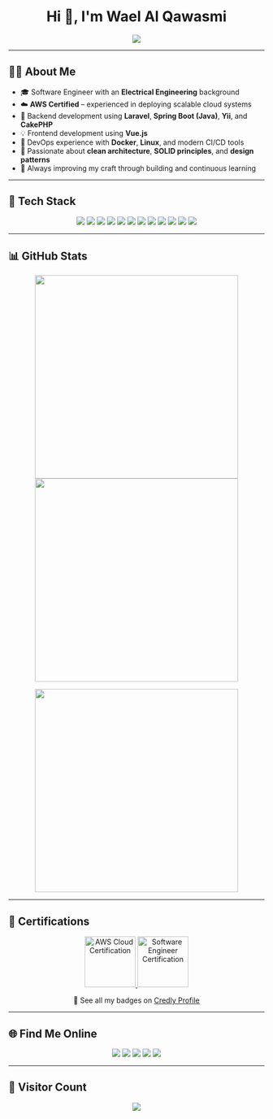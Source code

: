 <!-- GitHub Profile README -->
<h1 align="center">Hi 👋, I'm Wael Al Qawasmi</h1>

<p align="center">
  <img src="https://readme-typing-svg.demolab.com/?lines=Software+Engineer+%7C+AWS+Certified;Backend+Specialist+%7C+Laravel%2C+Spring+Boot%2C+CakePHP;Frontend+Developer+with+Vue.js;Docker+%7C+Linux+%7C+Cloud+Engineer;Electrical+Engineer+Turned+Coder&center=true&width=800&height=45&color=36BCF7&vCenter=true&pause=1000&size=22" />
</p>

---

## 👨‍💻 About Me

- 🎓 Software Engineer with an **Electrical Engineering** background  
- ☁️ **AWS Certified** – experienced in deploying scalable cloud systems  
- 🧱 Backend development using **Laravel**, **Spring Boot (Java)**, **Yii**, and **CakePHP**  
- 💡 Frontend development using **Vue.js**  
- 🐳 DevOps experience with **Docker**, **Linux**, and modern CI/CD tools  
- 🧠 Passionate about **clean architecture**, **SOLID principles**, and **design patterns**  
- 🌱 Always improving my craft through building and continuous learning  

---
## 🧠 Tech Stack

<p align="center">
  <!-- Languages & Frameworks -->
  <img src="https://img.shields.io/badge/PHP-777BB4?style=for-the-badge&logo=php&logoColor=white"/>
  <img src="https://img.shields.io/badge/Laravel-F05340?style=for-the-badge&logo=laravel&logoColor=white"/>
  <img src="https://img.shields.io/badge/Spring_Boot-6DB33F?style=for-the-badge&logo=spring-boot&logoColor=white"/>
  <img src="https://img.shields.io/badge/CakePHP-D33C43?style=for-the-badge&logo=cakephp&logoColor=white"/>
  <img src="https://img.shields.io/badge/Yii-43B02A?style=for-the-badge&logo=yii&logoColor=white"/>
  <img src="https://img.shields.io/badge/JavaScript-F7DF1E?style=for-the-badge&logo=javascript&logoColor=black"/>
  <img src="https://img.shields.io/badge/Vue.js-4FC08D?style=for-the-badge&logo=vue.js&logoColor=white"/>
  
  <!-- Tools & Platforms -->
  <img src="https://img.shields.io/badge/Docker-2496ED?style=for-the-badge&logo=docker&logoColor=white"/>
  <img src="https://img.shields.io/badge/Linux-FCC624?style=for-the-badge&logo=linux&logoColor=black"/>
  <img src="https://img.shields.io/badge/AWS-232F3E?style=for-the-badge&logo=amazon-aws&logoColor=white"/>
  <img src="https://img.shields.io/badge/MySQL-00758F?style=for-the-badge&logo=mysql&logoColor=white"/>
  <img src="https://img.shields.io/badge/Git-F05032?style=for-the-badge&logo=git&logoColor=white"/>
</p>

---

## 📊 GitHub Stats

<p align="center">
  <img src="https://github-readme-stats.vercel.app/api?username=WaelAlQawasmi&count_private=true&theme=dracula&hide_border=true" width="400"/>
  <img src="https://github-readme-streak-stats.herokuapp.com?user=WaelAlQawasmi&theme=dracula&hide_border=true" width="400"/>
</p>

<p align="center">
  <img src="https://github-readme-stats.vercel.app/api/top-langs?username=WaelAlQawasmi&layout=compact&hide_border=true&theme=dracula" width="400"/>
</p>

---

## 🏅 Certifications


<p align="center">
  <!-- AWS Cloud Certification -->
  <a href="https://www.credly.com/badges/e1915169-f155-45a0-befb-f1bff2e266cb" target="_blank">
    <img src="https://images.credly.com/size/340x340/images/f58a2b8c-d46c-405b-9adf-1f3936a988a6/image.png" alt="AWS Cloud Certification" width="100"/>
  </a>
  
  <!-- Software Engineering Certification -->
  <a href="https://www.credly.com/badges/7f865efc-8fd0-48f0-ad8f-8a1b24d36287" target="_blank">
    <img src="https://images.credly.com/size/340x340/images/89cd5a9d-69ce-4e13-a0d7-0ce5a4d12d2a/image.png" alt="Software Engineer Certification" width="100"/>
  </a>
</p>

<p align="center">
  🔗 See all my badges on <a href="https://www.credly.com/users/wa-el-al-qawasmi" target="_blank">Credly Profile</a>
</p>


---

## 🌐 Find Me Online

<p align="center">
  <a href="https://github.com/WaelAlQawasmi"><img src="https://img.shields.io/badge/GitHub-181717?style=for-the-badge&logo=github&logoColor=white"/></a>
  <a href="https://www.linkedin.com/in/wael-al-qawasmi/"><img src="https://img.shields.io/badge/LinkedIn-0A66C2?style=for-the-badge&logo=linkedin&logoColor=white"/></a>
  <a href="https://leetcode.com/Wael-Al-alqawasmi/"><img src="https://img.shields.io/badge/LeetCode-FFA116?style=for-the-badge&logo=leetcode&logoColor=white"/></a>
  <a href="https://www.hackerrank.com/wael_alqawasmi?hr_r=1"><img src="https://img.shields.io/badge/HackerRank-2EC866?style=for-the-badge&logo=hackerrank&logoColor=white"/></a>
  <a href="https://www.credly.com/users/wael-al-qawasmi"><img src="https://img.shields.io/badge/Credly-F36F21?style=for-the-badge&logo=credly&logoColor=white"/></a>
</p>

---

## 👀 Visitor Count

<p align="center">
  <img src="https://profile-counter.glitch.me/WaelAlQawasmi/count.svg" />
</p>
